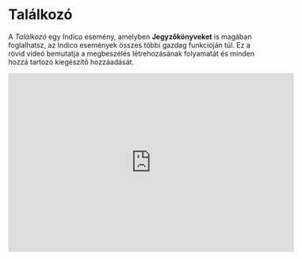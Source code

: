 # Találkozó

A _Találkozó_ egy Indico esemény, amelyben **Jegyzőkönyveket** is magában foglalhatsz, az Indico események összes többi gazdag funkcióján túl. Ez a rövid videó bemutatja a megbeszélés létrehozásának folyamatát és minden hozzá tartozó kiegészítő hozzáadását.

<iframe width="576" height="360" frameborder="0" src="https://cds.cern.ch/video/2261868?showTitle=true" allowfullscreen></iframe>
